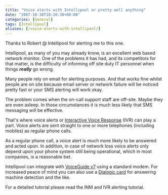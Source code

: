 ```yaml
---
title: "Voice alerts with Intellipool or pretty well anything"
date: "2007-10-30T18:20:38+00:00"
categories: [General]
tags: [Intellipool]
aliases: [/voice-alerts-with-intellipool/]
---
```


Thanks to Robert @ Intellipool for alerting me to this one.

Intellipool, as many of you may already know, is an excellent web based network monitor. One of the problems it has had, and its competitors for that matter, is the difficulty of informing off site duty IT personnel when things ***really*** go wrong.

Many people rely on email for alerting purposes. And that works fine whilst people are on site because email server or network failure will be noticed pretty fast or your SMS alerting will work okay.

The problem comes when the on-call support staff are off-site. Maybe they are even asleep. In those circumstances it is much less likely that SMS messaging will be effective.

That's where voice alerts or [Interactive Voice Response](https://en.wikipedia.org/wiki/Interactive_voice_response) (IVR) can play a part. Voice alerts are sent straight to one or more telephones (including mobiles) as regular phone calls.

As a regular phone call, a voice alert is much more likely to be answered and acted upon. In addition, in case of network loss voice alerts only depend upon your phone system still being operational, which in most companies, is a reasonable bet.

Intellipool can integrate with [VoiceGuide v7](http://www.voiceguide.com/) using a standard modem. For increased peace of mind you can also use a [Dialogic card](http://www.voiceguide.com/suppRecomHardware.htm) for answering machine detection and the like.

For a detailed tutorial please read the INM and IVR alerting tutorial.
